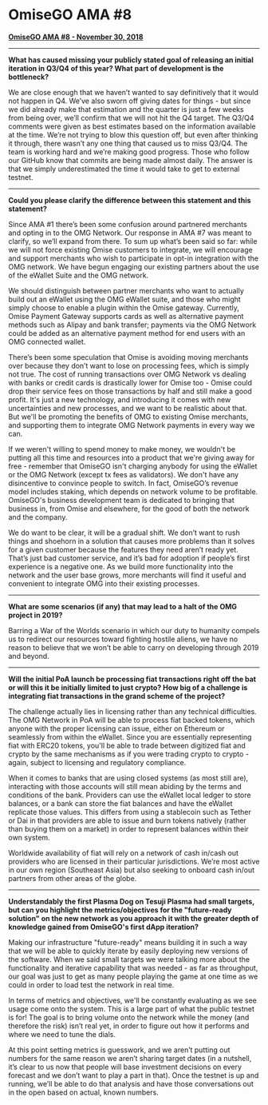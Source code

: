 # OmiseGO AMA #8

**[OmiseGO AMA #8 - November 30, 2018](https://www.reddit.com/r/omise_go/comments/a1yzns/omisego_ama_8_november_30_2018/)**

***

**What has caused missing your publicly stated goal of releasing an initial iteration in Q3/Q4 of this year? What part of development is the bottleneck?**

We are close enough that we haven’t wanted to say definitively that it would not happen in Q4. We’ve also sworn off giving dates for things - but since we did already make that estimation and the quarter is just a few weeks from being over, we’ll confirm that we will not hit the Q4 target. The Q3/Q4 comments were given as best estimates based on the information available at the time. We’re not trying to blow this question off, but even after thinking it through, there wasn’t any one thing that caused us to miss Q3/Q4. The team is working hard and we’re making good progress. Those who follow our GitHub know that commits are being made almost daily. The answer is that we simply underestimated the time it would take to get to external testnet.

***

**Could you please clarify the difference between this statement and this statement?**

Since AMA #1 there’s been some confusion around partnered merchants and opting in to the OMG Network. Our response in AMA #7 was meant to clarify, so we’ll expand from there. To sum up what’s been said so far: while we will not force existing Omise customers to integrate, we will encourage and support merchants who wish to participate in opt-in integration with the OMG network. We have begun engaging our existing partners about the use of the eWallet Suite and the OMG network.

We should distinguish between partner merchants who want to actually build out an eWallet using the OMG eWallet suite, and those who might simply choose to enable a plugin within the Omise gateway. Currently, Omise Payment Gateway supports cards as well as alternative payment methods such as Alipay and bank transfer; payments via the OMG Network could be added as an alternative payment method for end users with an OMG connected wallet.

There’s been some speculation that Omise is avoiding moving merchants over because they don’t want to lose on processing fees, which is simply not true. The cost of running transactions over OMG Network vs dealing with banks or credit cards is drastically lower for Omise too - Omise could drop their service fees on those transactions by half and still make a good profit. It's just a new technology, and introducing it comes with new uncertainties and new processes, and we want to be realistic about that. But we'll be promoting the benefits of OMG to existing Omise merchants, and supporting them to integrate OMG Network payments in every way we can.

If we weren't willing to spend money to make money, we wouldn't be putting all this time and resources into a product that we're giving away for free - remember that OmiseGO isn't charging anybody for using the eWallet or the OMG Network (except tx fees as validators). We don't have any disincentive to convince people to switch. In fact, OmiseGO’s revenue model includes staking, which depends on network volume to be profitable. OmiseGO's business development team is dedicated to bringing that business in, from Omise and elsewhere, for the good of both the network and the company.

We do want to be clear, it will be a gradual shift. We don’t want to rush things and shoehorn in a solution that causes more problems than it solves for a given customer because the features they need aren’t ready yet. That’s just bad customer service, and it’s bad for adoption if people’s first experience is a negative one. As we build more functionality into the network and the user base grows, more merchants will find it useful and convenient to integrate OMG into their existing processes.

***

**What are some scenarios (if any) that may lead to a halt of the OMG project in 2019?**

Barring a War of the Worlds scenario in which our duty to humanity compels us to redirect our resources toward fighting hostile aliens, we have no reason to believe that we won’t be able to carry on developing through 2019 and beyond.

***

**Will the initial PoA launch be processing fiat transactions right off the bat or will this it be initially limited to just crypto? How big of a challenge is integrating fiat transactions in the grand scheme of the project?**

The challenge actually lies in licensing rather than any technical difficulties. The OMG Network in PoA will be able to process fiat backed tokens, which anyone with the proper licensing can issue, either on Ethereum or seamlessly from within the eWallet. Since you are essentially representing fiat with ERC20 tokens, you'll be able to trade between digitized fiat and crypto by the same mechanisms as if you were trading crypto to crypto - again, subject to licensing and regulatory compliance.

When it comes to banks that are using closed systems (as most still are), interacting with those accounts will still mean abiding by the terms and conditions of the bank. Providers can use the eWallet local ledger to store balances, or a bank can store the fiat balances and have the eWallet replicate those values. This differs from using a stablecoin such as Tether or Dai in that providers are able to issue and burn tokens natively (rather than buying them on a market) in order to represent balances within their own system.

Worldwide availability of fiat will rely on a network of cash in/cash out providers who are licensed in their particular jurisdictions. We’re most active in our own region (Southeast Asia) but also seeking to onboard cash in/out partners from other areas of the globe.

***

**Understandably the first Plasma Dog on Tesuji Plasma had small targets, but can you highlight the metrics/objectives for the "future-ready solution" on the new network as you approach it with the greater depth of knowledge gained from OmiseGO's first dApp iteration?**

Making our infrastructure "future-ready" means building it in such a way that we will be able to quickly iterate by easily deploying new versions of the software. When we said small targets we were talking more about the functionality and iterative capability that was needed - as far as throughput, our goal was just to get as many people playing the game at one time as we could in order to load test the network in real time.

In terms of metrics and objectives, we'll be constantly evaluating as we see usage come onto the system. This is a large part of what the public testnet is for! The goal is to bring volume onto the network while the money (and therefore the risk) isn’t real yet, in order to figure out how it performs and where we need to tune the dials.

At this point setting metrics is guesswork, and we aren’t putting out numbers for the same reason we aren’t sharing target dates (in a nutshell, it’s clear to us now that people will base investment decisions on every forecast and we don’t want to play a part in that). Once the testnet is up and running, we’ll be able to do that analysis and have those conversations out in the open based on actual, known numbers.
